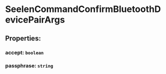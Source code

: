 # **SeelenCommandConfirmBluetoothDevicePairArgs**
## **Properties**:
### accept: `boolean`
### passphrase: `string`